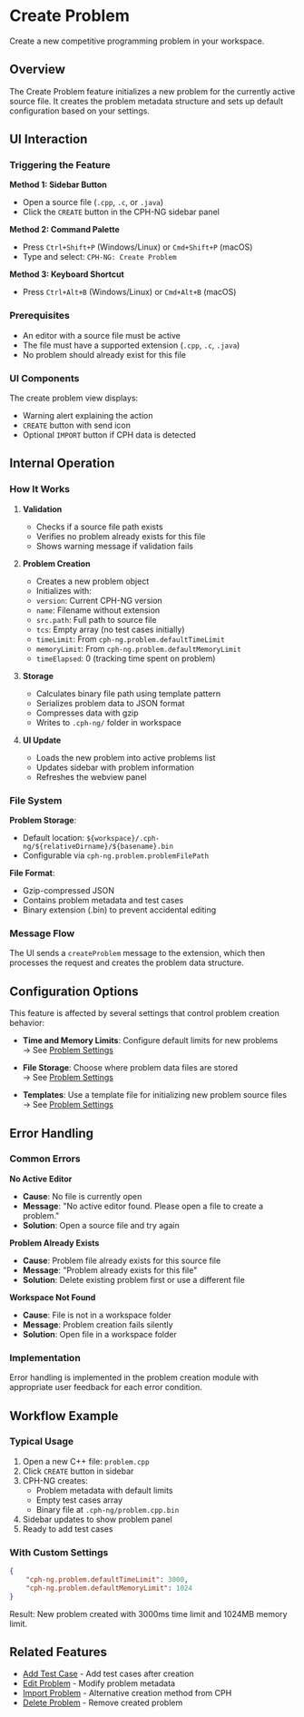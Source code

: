 # Create Problem

Create a new competitive programming problem in your workspace.

## Overview

The Create Problem feature initializes a new problem for the currently active
source file. It creates the problem metadata structure and sets up default
configuration based on your settings.

## UI Interaction

### Triggering the Feature

**Method 1: Sidebar Button**

- Open a source file (`.cpp`, `.c`, or `.java`)
- Click the `CREATE` button in the CPH-NG sidebar panel

**Method 2: Command Palette**

- Press `Ctrl+Shift+P` (Windows/Linux) or `Cmd+Shift+P` (macOS)
- Type and select: `CPH-NG: Create Problem`

**Method 3: Keyboard Shortcut**

- Press `Ctrl+Alt+B` (Windows/Linux) or `Cmd+Alt+B` (macOS)

### Prerequisites

- An editor with a source file must be active
- The file must have a supported extension (`.cpp`, `.c`, `.java`)
- No problem should already exist for this file

### UI Components

The create problem view displays:

- Warning alert explaining the action
- `CREATE` button with send icon
- Optional `IMPORT` button if CPH data is detected

## Internal Operation

### How It Works

1. **Validation**
    - Checks if a source file path exists
    - Verifies no problem already exists for this file
    - Shows warning message if validation fails

2. **Problem Creation**
    - Creates a new problem object
    - Initializes with:
    - `version`: Current CPH-NG version
    - `name`: Filename without extension
    - `src.path`: Full path to source file
    - `tcs`: Empty array (no test cases initially)
    - `timeLimit`: From `cph-ng.problem.defaultTimeLimit`
    - `memoryLimit`: From `cph-ng.problem.defaultMemoryLimit`
    - `timeElapsed`: 0 (tracking time spent on problem)

3. **Storage**
    - Calculates binary file path using template pattern
    - Serializes problem data to JSON format
    - Compresses data with gzip
    - Writes to `.cph-ng/` folder in workspace

4. **UI Update**
    - Loads the new problem into active problems list
    - Updates sidebar with problem information
    - Refreshes the webview panel

### File System

**Problem Storage**:

- Default location: `${workspace}/.cph-ng/${relativeDirname}/${basename}.bin`
- Configurable via `cph-ng.problem.problemFilePath`

**File Format**:

- Gzip-compressed JSON
- Contains problem metadata and test cases
- Binary extension (.bin) to prevent accidental editing

### Message Flow

The UI sends a `createProblem` message to the extension, which then processes
the request and creates the problem data structure.

## Configuration Options

This feature is affected by several settings that control problem creation
behavior:

- **Time and Memory Limits**: Configure default limits for new problems  
  → See [Problem Settings](../configuration/problem.md#default-limits)

- **File Storage**: Choose where problem data files are stored  
  → See [Problem Settings](../configuration/problem.md#file-paths)

- **Templates**: Use a template file for initializing new problem source files  
  → See [Problem Settings](../configuration/problem.md#template-file)

## Error Handling

### Common Errors

**No Active Editor**

- **Cause**: No file is currently open
- **Message**: "No active editor found. Please open a file to create a problem."
- **Solution**: Open a source file and try again

**Problem Already Exists**

- **Cause**: Problem file already exists for this source file
- **Message**: "Problem already exists for this file"
- **Solution**: Delete existing problem first or use a different file

**Workspace Not Found**

- **Cause**: File is not in a workspace folder
- **Message**: Problem creation fails silently
- **Solution**: Open file in a workspace folder

### Implementation

Error handling is implemented in the problem creation module with appropriate
user feedback for each error condition.

## Workflow Example

### Typical Usage

1. Open a new C++ file: `problem.cpp`
2. Click `CREATE` button in sidebar
3. CPH-NG creates:
    - Problem metadata with default limits
    - Empty test cases array
    - Binary file at `.cph-ng/problem.cpp.bin`
4. Sidebar updates to show problem panel
5. Ready to add test cases

### With Custom Settings

```json
{
    "cph-ng.problem.defaultTimeLimit": 3000,
    "cph-ng.problem.defaultMemoryLimit": 1024
}
```

Result: New problem created with 3000ms time limit and 1024MB memory limit.

## Related Features

- [Add Test Case](add-test-case.md) - Add test cases after creation
- [Edit Problem](edit-problem.md) - Modify problem metadata
- [Import Problem](import-problem.md) - Alternative creation method from CPH
- [Delete Problem](delete-problem.md) - Remove created problem
